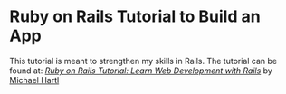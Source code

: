 # Ruby on Rails Tutorial to Build an App

This tutorial is meant to strengthen my skills in Rails. The tutorial can be found at:
[*Ruby on Rails Tutorial:
Learn Web Development with Rails*](http://www.railstutorial.org/)
by [Michael Hartl](http://www.michaelhartl.com/)